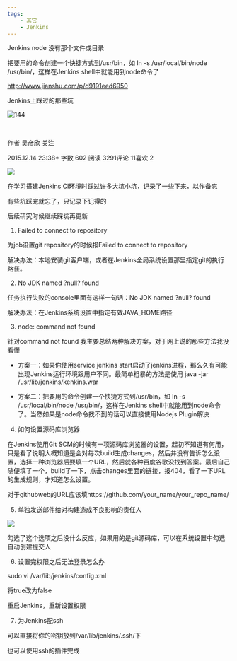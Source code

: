 ```yaml
---
tags:
    - 其它
    - Jenkins
---
```


Jenkins node 没有那个文件或目录

把要用的命令创建一个快捷方式到/usr/bin，如 ln -s /usr/local/bin/node /usr/bin/，这样在Jenkins shell中就能用到node命令了





http://www.jianshu.com/p/d9191eed6950



Jenkins上踩过的那些坑

![144](http://upload.jianshu.io/users/upload_avatars/436630/560ccb5c5e40.jpg?imageMogr2/auto-orient/strip|imageView2/1/w/144/h/144)

 

作者 吴彦欣 关注

2015.12.14 23:38* 字数 602 阅读 3291评论 11喜欢 2

![](http://upload-images.jianshu.io/upload_images/436630-980297d7de13473d.png?imageMogr2/auto-orient/strip%7CimageView2/2/w/1240)



在学习搭建Jenkins CI环境时踩过许多大坑小坑，记录了一些下来，以作备忘

有些坑踩完就忘了，只记录下记得的

后续研究时候继续踩坑再更新

1. Failed to connect to repository

为job设置git repository的时候报Failed to connect to repository

解决办法：本地安装git客户端，或者在Jenkins全局系统设置那里指定git的执行路径。

2. No JDK named ?null? found

任务执行失败的console里面有这样一句话：No JDK named ?null? found

解决办法：在Jenkins系统设置中指定有效JAVA_HOME路径

3. node: command not found

针对command not found 我主要总结两种解决方案，对于网上说的那些方法我没看懂

- 方案一：如果你使用service jenkins start启动了jenkins进程，那么久有可能出现Jenkins运行环境跟用户不同。最简单粗暴的方法是使用 java -jar /usr/lib/jenkins/kenkins.war

- 方案二：把要用的命令创建一个快捷方式到/usr/bin，如 ln -s /usr/local/bin/node /usr/bin/，这样在Jenkins shell中就能用到node命令了。当然如果是node命令找不到的话可以直接使用Nodejs Plugin解决

4. 如何设置源码库浏览器

在Jenkins使用Git SCM的时候有一项源码库浏览器的设置，起初不知道有何用，只是看了说明大概知道是会对每次build生成changes，然后并没有告诉怎么设置，选择一种浏览器后要填一个URL，然后就各种百度谷歌没找到答案。最后自己随便填了一个，build了一下，点击changes里面的链接，报404，看了一下URL的生成规则，才知道怎么设置。

对于githubweb的URL应该填https://github.com/your_name/your_repo_name/

5. 单独发送邮件给对构建造成不良影响的责任人

![](http://upload-images.jianshu.io/upload_images/436630-af8c3092af3081ce.png?imageMogr2/auto-orient/strip%7CimageView2/2/w/1240)





勾选了这个选项之后没什么反应，如果用的是git源码库，可以在系统设置中勾选自动创建提交人

6. 设置完权限之后无法登录怎么办

sudo vi /var/lib/jenkins/config.xml

将<useSecurity>true</useSecurity>改为false

重启Jenkins，重新设置权限

7. 为Jenkins配ssh

可以直接将你的密钥放到/var/lib/jenkins/.ssh/下

也可以使用ssh的插件完成

